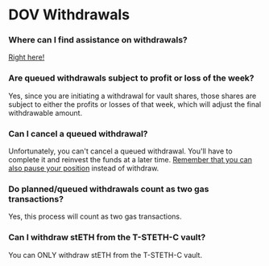 # DOV Withdrawals

### Where can I find assistance on withdrawals?

[Right here!](../theta-vault/user-guides/how-to-withdraw.md)

### Are queued withdrawals subject to profit or loss of the week?

Yes, since you are initiating a withdrawal for vault shares, those shares are subject to either the profits or losses of that week, which will adjust the final withdrawable amount.

### Can I cancel a queued withdrawal?

Unfortunately, you can't cancel a queued withdrawal. You'll have to complete it and reinvest the funds at a later time. [Remember that you can also pause your position](../theta-vault/user-guides/how-to-pause-and-resume.md) instead of withdraw.

### Do planned/queued withdrawals count as two gas transactions?

Yes, this process will count as two gas transactions.

### Can I withdraw stETH from the T-STETH-C vault?

You can ONLY withdraw stETH from the T-STETH-C vault.
